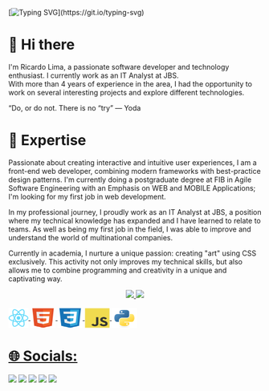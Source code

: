 [![Typing SVG](https://readme-typing-svg.herokuapp.com?font=&color=white&width=650&height=30&lines=print(+%22Hello+Dev!+Welcome+to+my+Git+Hub%22+))](https://git.io/typing-svg)


# 👋 Hi there

I'm Ricardo Lima, a passionate software developer and technology enthusiast. I currently work as an IT Analyst at JBS. </br>
With more than 4 years of experience in the area, I had the opportunity to work on several interesting projects and explore different technologies.

“Do, or do not. There is no “try” — Yoda


# 🚀 Expertise

Passionate about creating interactive and intuitive user experiences, I am a front-end web developer, combining modern frameworks with best-practice design patterns. I'm currently doing a postgraduate degree at FIB in Agile Software Engineering with an Emphasis on WEB and MOBILE Applications; I'm looking for my first job in web development.

In my professional journey, I proudly work as an IT Analyst at JBS, a position where my technical knowledge has expanded and I have learned to relate to teams. As well as being my first job in the field, I was able to improve and understand the world of multinational companies.

Currently in academia, I nurture a unique passion: creating "art" using CSS exclusively. This activity not only improves my technical skills, but also allows me to combine programming and creativity in a unique and captivating way.


<div align="center">
  <a href="https://github.com/ricardolimaa29">
  <img height="180em" src="https://github-readme-stats.vercel.app/api?username=ricardolimaa29&show_icons=true&theme=dracula&include_all_commits=true&count_private=true"/>
  <img height="180em" src="https://github-readme-stats.vercel.app/api/top-langs/?username=ricardolimaa29&layout=compact&langs_count=7&theme=dracula"/>
 
</div>
  <div style="display: inline_block"><br>
  <img align="center" alt="Ra-React" height="40" width="40" src="https://raw.githubusercontent.com/devicons/devicon/master/icons/react/react-original.svg">
  <img align="center" alt="Ricardo-HTML" height="40" width="50" src="https://raw.githubusercontent.com/devicons/devicon/master/icons/html5/html5-original.svg">
  <img align="center" alt="Ricardo-CSS" height="40" width="50" src="https://raw.githubusercontent.com/devicons/devicon/master/icons/css3/css3-original.svg">
  <img align="center" alt="Ricardo-javascript" height="40" width="50" src="https://raw.githubusercontent.com/devicons/devicon/master/icons/javascript/javascript-original.svg">
  <img align="center" alt="Ricardo-python" height="40" width="50" src="https://raw.githubusercontent.com/devicons/devicon/master/icons/python/python-original.svg">
</div>
  
  # 🌐 Socials:
 
  <a href="https://www.instagram.com/ricardo.limaa29/" target="_blank"><img src="https://img.shields.io/badge/-Instagram-%23E4405F?style=for-the-badge&logo=instagram&logoColor=white" target="_blank"></a>
  <a href="https://discord.gg/PXd5WrTh" target="_blank"><img src="https://img.shields.io/badge/Discord-7289DA?style=for-the-badge&logo=discord&logoColor=white" target="_blank"></a> 
  <a href = "mailto:contatoricardolimaa65@gmail.com"><img src="https://img.shields.io/badge/-Gmail-%23333?style=for-the-badge&logo=gmail&logoColor=white" target="_blank"></a>
  <a href="https://www.linkedin.com/in/ricardo-rodrigues-lima-977a5b1a3/" target="_blank"><img src="https://img.shields.io/badge/-LinkedIn-%230077B5?style=for-the-badge&logo=linkedin&logoColor=white" target="_blank"></a> 
  <a href="https://wa.me/5514997237199" target="_blank"><img src="https://img.shields.io/badge/WhatsApp-25D366?style=for-the-badge&logo=whatsapp&logoColor=white" target="_blank"></a> 
   <br>

  

</div>

